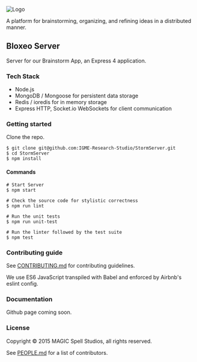 ![Logo](http://i.imgur.com/rp6p0vD.png)

A platform for brainstorming, organizing, and refining ideas in a distributed manner.

## Bloxeo Server

Server for our Brainstorm App, an Express 4 application.

### Tech Stack

* Node.js
* MongoDB / Mongoose for persistent data storage
* Redis / ioredis for in memory storage
* Express HTTP, Socket.io WebSockets for client communication

### Getting started

Clone the repo.

```
$ git clone git@github.com:IGME-Research-Studio/StormServer.git
$ cd StormServer
$ npm install
```

#### Commands
```
# Start Server
$ npm start

# Check the source code for stylistic correctness
$ npm run lint

# Run the unit tests
$ npm run unit-test

# Run the linter followed by the test suite
$ npm test

```

### Contributing guide

See [CONTRIBUTING.md](CONTRIBUTING.md) for contributing guidelines.

We use ES6 JavaScript transpiled with Babel and enforced by Airbnb's eslint config.

### Documentation

Github page coming soon.

### License

Copyright &copy; 2015 MAGIC Spell Studios, all rights reserved.

See [PEOPLE.md](PEOPLE.md) for a list of contributors.
